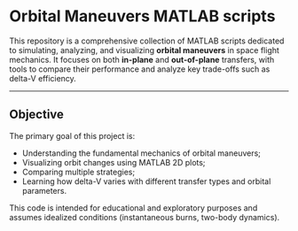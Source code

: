 # Orbital Maneuvers MATLAB scripts

This repository is a comprehensive collection of MATLAB scripts dedicated to simulating, analyzing, and visualizing **orbital maneuvers** in space flight mechanics. It focuses on both **in-plane** and **out-of-plane** transfers, with tools to compare their performance and analyze key trade-offs such as delta-V efficiency.

---

## Objective

The primary goal of this project is:

- Understanding the fundamental mechanics of orbital maneuvers;
- Visualizing orbit changes using MATLAB 2D plots;
- Comparing multiple strategies;
- Learning how delta-V varies with different transfer types and orbital parameters.

This code is intended for educational and exploratory purposes and assumes idealized conditions (instantaneous burns, two-body dynamics).


